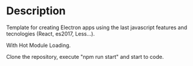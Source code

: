 # Description
Template for creating Electron apps using the last javascript features and tecnologies (React, es2017, Less...).

With Hot Module Loading.

Clone the repository, execute "npm run start" and start to code.
